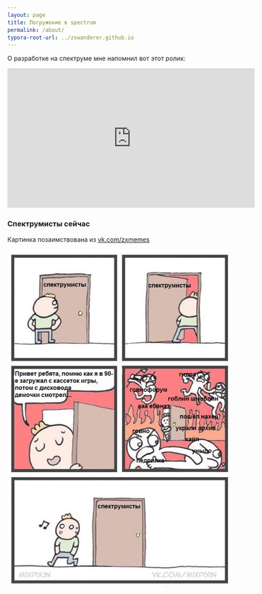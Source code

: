 ```yaml
---
layout: page
title: Погружение в spectrum
permalink: /about/
typora-root-url: ../zxwanderer.github.io
---
```


О разработке на спектруме мне напомнил вот этот ролик:

<iframe width="560" height="315" src="https://www.youtube.com/embed/KCoMLeFqUo8" frameborder="0" allow="autoplay; encrypted-media" allowfullscreen></iframe>

### Спектрумисты сейчас

Картинка позаимствована из [vk.com/zxmemes](https://vk.com/zxmemes)

![My helpful screenshot](/images/demoscene.jpg)
